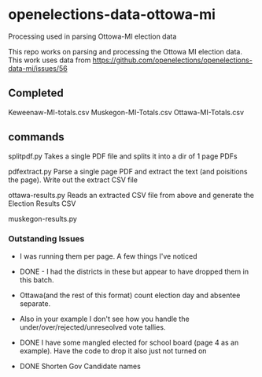 # openelections-data-ottowa-mi
Processing used in parsing Ottowa-MI election data

This repo works on parsing and processing the Ottowa MI election data.
This work uses data from
https://github.com/openelections/openelections-data-mi/issues/56

## Completed

Keweenaw-MI-totals.csv
Muskegon-MI-Totals.csv
Ottawa-MI-Totals.csv

## commands

splitpdf.py         Takes a single PDF file and splits it into a dir of 1 page PDFs


pdfextract.py         Parse a single page PDF and extract the text (and poisitions
                    the page).  Write out the extract CSV file

ottawa-results.py         Reads an extracted CSV file from above and generate the
                    Election Results CSV

muskegon-results.py


### Outstanding Issues


- I was running them per page. A few things I've noticed

- DONE - I had the districts in these but appear to have dropped them in this batch.

- Ottawa(and the rest of this format) count election day and absentee separate.

- Also in your example I don't see how you handle the under/over/rejected/unreseolved
 vote tallies.

- DONE I have some mangled elected for school board (page 4 as an example). Have the code to drop it also
 just not turned on

- DONE Shorten Gov Candidate names


